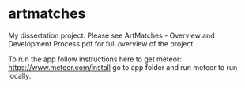 # artmatches
My dissertation project.
Please see ArtMatches - Overview and Development Process.pdf for full overview of the project.

To run the app follow instructions here to get meteor:
https://www.meteor.com/install
go to app folder and run meteor to run locally.
